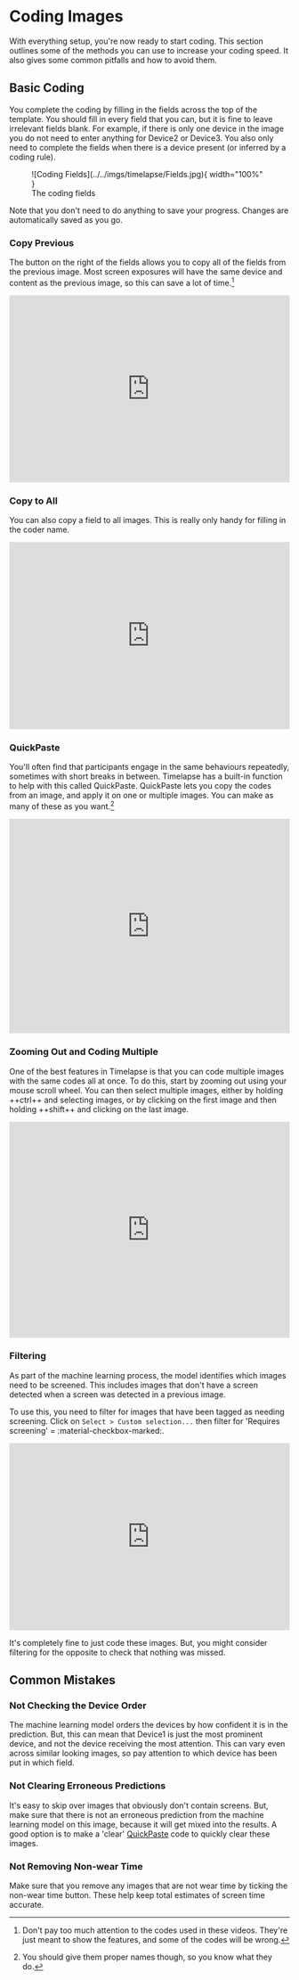 # Coding Images

With everything setup, you're now ready to start coding.
This section outlines some of the methods you can use to increase your coding speed.
It also gives some common pitfalls and how to avoid them.

## Basic Coding

You complete the coding by filling in the fields across the top of the template.
You should fill in every field that you can, but it is fine to leave irrelevant fields blank.
For example, if there is only one device in the image you do not need to enter anything for Device2 or Device3.
You also only need to complete the fields when there is a device present (or inferred by a coding rule).

<figure markdown>
  ![Coding Fields](../../imgs/timelapse/Fields.jpg){ width="100%" }
  <figcaption markdown>The coding fields</figcaption>
</figure>

Note that you don't need to do anything to save your progress.
Changes are automatically saved as you go.

### Copy Previous

The button on the right of the fields allows you to copy all of the fields from the previous image.
Most screen exposures will have the same device and content as the previous image, so this can save a lot of time.[^1]

[^1]:
    Don't pay too much attention to the codes used in these videos.
    They're just meant to show the features, and some of the codes will be wrong.

<div style="position: relative; padding-bottom: 66.66666666666666%; height: 0;"><iframe src="https://www.loom.com/embed/dbc8a2f8786947b8a7b60fa5dfb935fa?sid=b161fe25-eb3b-4544-a197-08df68b4d148" frameborder="0" webkitallowfullscreen mozallowfullscreen allowfullscreen style="position: absolute; top: 0; left: 0; width: 100%; height: 100%;"></iframe></div>

### Copy to All

You can also copy a field to all images.
This is really only handy for filling in the coder name.

<div style="position: relative; padding-bottom: 66.66666666666666%; height: 0;"><iframe src="https://www.loom.com/embed/3023bc902bbe4fbc96c3637a06331084?sid=be904eba-a4fb-4419-b061-11cee5a4b666" frameborder="0" webkitallowfullscreen mozallowfullscreen allowfullscreen style="position: absolute; top: 0; left: 0; width: 100%; height: 100%;"></iframe></div>

### QuickPaste

You'll often find that participants engage in the same behaviours repeatedly, sometimes with short breaks in between.
Timelapse has a built-in function to help with this called QuickPaste.
QuickPaste lets you copy the codes from an image, and apply it on one or multiple images.
You can make as many of these as you want.[^2]

[^2]:
    You should give them proper names though, so you know what they do.

<div style="position: relative; padding-bottom: 76.47534357316087%; height: 0;"><iframe src="https://www.loom.com/embed/e51565dbcd2b4dbba618d2136712bb6f?sid=7c1021a7-1967-4330-bb40-8e2cbd70705f" frameborder="0" webkitallowfullscreen mozallowfullscreen allowfullscreen style="position: absolute; top: 0; left: 0; width: 100%; height: 100%;"></iframe></div>

### Zooming Out and Coding Multiple

One of the best features in Timelapse is that you can code multiple images with the same codes all at once.
To do this, start by zooming out using your mouse scroll wheel.
You can then select multiple images, either by holding ++ctrl++ and selecting images, or by clicking on the first image and then holding ++shift++ and clicking on the last image.

<div style="position: relative; padding-bottom: 76.92307692307692%; height: 0;"><iframe src="https://www.loom.com/embed/ad7ba7d134374c15a28634c2fdef10b0?sid=fd9aaaad-cacf-427d-8c8c-78f1af24b772" frameborder="0" webkitallowfullscreen mozallowfullscreen allowfullscreen style="position: absolute; top: 0; left: 0; width: 100%; height: 100%;"></iframe></div>

### Filtering

As part of the machine learning process, the model identifies which images need to be screened.
This includes images that don't have a screen detected when a screen was detected in a previous image.

To use this, you need to filter for images that have been tagged as needing screening.
Click on `Select > Custom selection...` then filter for 'Requires screening' = :material-checkbox-marked:.

<div style="position: relative; padding-bottom: 66.66666666666666%; height: 0;"><iframe src="https://www.loom.com/embed/514b6654eddf465bb8ecece4c1e4c66d?sid=0aaae525-efce-45ea-a754-f3c7771b4521" frameborder="0" webkitallowfullscreen mozallowfullscreen allowfullscreen style="position: absolute; top: 0; left: 0; width: 100%; height: 100%;"></iframe></div>

It's completely fine to just code these images.
But, you might consider filtering for the opposite to check that nothing was missed.

## Common Mistakes

### Not Checking the Device Order

The machine learning model orders the devices by how confident it is in the prediction.
But, this can mean that Device1 is just the most prominent device, and not the device receiving the most attention.
This can vary even across similar looking images, so pay attention to which device has been put in which field.

### Not Clearing Erroneous Predictions

It's easy to skip over images that obviously don't contain screens.
But, make sure that there is not an erroneous prediction from the machine learning model on this image, because it will get mixed into the results.
A good option is to make a 'clear' [QuickPaste](#quickpaste) code to quickly clear these images.

### Not Removing Non-wear Time

Make sure that you remove any images that are not wear time by ticking the non-wear time button.
These help keep total estimates of screen time accurate.